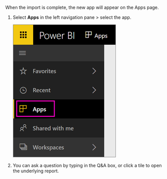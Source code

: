 When the import is complete, the new app will appear on the Apps page.

1. Select **Apps** in the left navigation pane > select the app.
   
     ![Apps in the left navigation pane](media/powerbi-service-apps-open-app/power-bi-service-apps-left-nav.png)
2. You can ask a question by typing in the Q&A box, or click a tile to open the underlying report. 

